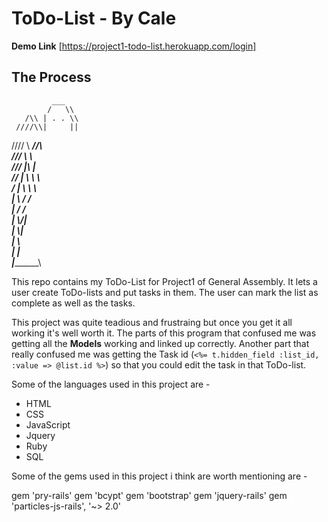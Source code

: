 # ToDo-List - By Cale

**Demo Link**
[https://project1-todo-list.herokuapp.com/login]

## The Process
             ___          
            /   \\        
       /\\ | . . \\       
     ////\\|     ||       
   ////   \\ ___//\       
  ///      \\      \      
 ///       |\\      |     
//         | \\  \   \    
/          |  \\  \   \   
           |   \\ /   /   
           |    \/   /    
           |     \\/|     
           |      \\|     
           |       \\     
           |        |     
           |_________\    


This repo contains my ToDo-List for Project1 of General Assembly. It lets a user create ToDo-lists and put tasks in them. The user can mark the list as complete as well as the tasks. 

This project was quite teadious and frustraing but once you get it all working it's well worth it. The parts of this program that confused me was getting all the **Models** working and linked up correctly. Another part that really confused me was getting the Task id (`<%= t.hidden_field :list_id, :value => @list.id %>`) so that you could edit the task in that ToDo-list.

Some of the languages used in this project are -

- HTML
- CSS
- JavaScript
- Jquery
- Ruby
- SQL

Some of the gems used in this project i think are worth mentioning are -

gem 'pry-rails'
gem 'bcypt'
gem 'bootstrap'
gem 'jquery-rails'
gem 'particles-js-rails', '~> 2.0'

